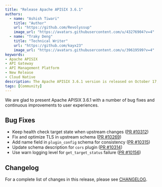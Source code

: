```yaml
---
title: "Release Apache APISIX 3.6.1"
authors:
  - name: "Ashish Tiwari"
    title: "Author"
    url: "https://github.com/Revolyssup"
    image_url: "https://avatars.githubusercontent.com/u/43276904?v=4"
  - name: "Traky Deng"
    title: "Technical Writer"
    url: "https://github.com/kayx23"
    image_url: "https://avatars.githubusercontent.com/u/39619599?v=4"
keywords:
- Apache APISIX
- API Gateway
- API Management Platform
- New Release
- Cloud Native
description: The Apache APISIX 3.6.1 version is released on October 17, 2023. This release includes a few bug fixes.
tags: [Community]
---
```


We are glad to present Apache APISIX 3.6.1 with a number of bug fixes and continuous improvements to user experiences.

<!--truncate-->

## Bug Fixes

- Keep health check target state when upstream changes ([PR #10312](https://github.com/apache/apisix/pull/10312))
- Fix and optimize TLS in upstream schema ([PR #10269](https://github.com/apache/apisix/pull/10269))
- Add name field in `plugin_config` schema for consistency ([PR #10315](https://github.com/apache/apisix/pull/10315))
- Update schema description for `cors` plugin ([PR #10314](https://github.com/apache/apisix/pull/10314))
- Use warn logging level for `get_target_status` failure ([PR #10156](https://github.com/apache/apisix/pull/10156))

## Changelog

For a complete list of changes in this release, please see [CHANGELOG](https://github.com/apache/apisix/blob/master/CHANGELOG.md#361).
